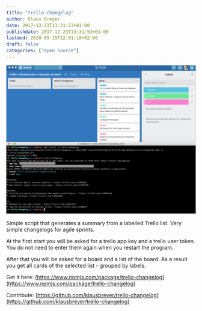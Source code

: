 ```yaml
---
title: "trello-changelog"
author: Klaus Breyer
date: 2017-12-23T13:31:53+01:00
publishdate: 2017-12-23T13:31:53+01:00
lastmod: 2020-05-15T12:01:18+02:00
draft: false
categories: ["Open Source"]
---
```


![](Screen-Shot-2017-12-23-at-15.58.02-1024x802.png)

Simple script that generates a summary from a labelled Trello list. Very simple changelogs for agile sprints.

At the first start you will be asked for a trello app key and a trello user token. You do not need to enter them again when you restart the program.

After that you will be asked for a board and a list of the board. As a result you get all cards of the selected list - grouped by labels.

Get it here: [https://www.npmjs.com/package/trello-changelog](https://www.npmjs.com/package/trello-changelog)

Contribute: [https://github.com/klausbreyer/trello-changelog](https://github.com/klausbreyer/trello-changelog)
